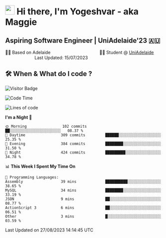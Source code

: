 <h1><img src="https://emojis.slackmojis.com/emojis/images/1531849430/4246/blob-sunglasses.gif?1531849430" width="30"/> Hi there, I'm Yogeshvar - aka Maggie</h1>

## Aspiring Software Engineer | UniAdelaide'23 🇦🇺  
🏂🏻  Based on Adelaide &nbsp;&nbsp;&nbsp;&nbsp;&nbsp;&nbsp;&nbsp;&nbsp;&nbsp;&nbsp;&nbsp;&nbsp;&nbsp;&nbsp;&nbsp;&nbsp;&nbsp;&nbsp;&nbsp;&nbsp;&nbsp;&nbsp;&nbsp;&nbsp;&nbsp;&nbsp;&nbsp;&nbsp;&nbsp;&nbsp;&nbsp;&nbsp;&nbsp;&nbsp;&nbsp;&nbsp;&nbsp;&nbsp;&nbsp;👨‍💻 Student @ [UniAdelaide](https://www.adelaide.edu.au)   &nbsp;&nbsp;&nbsp;&nbsp;&nbsp;&nbsp;&nbsp;&nbsp;&nbsp;&nbsp;&nbsp;&nbsp;&nbsp;&nbsp;&nbsp;&nbsp;&nbsp;&nbsp;&nbsp;&nbsp;&nbsp;&nbsp;&nbsp;&nbsp;Last Updated: 15/07/2023

## 🛠 When & What do I code ?  

![Visitor Badge](https://visitor-badge.feriirawann.repl.co?username=yogeshvar&repo=yogeshvar&label=Visitors&style=plastic&color=%23457BFF&contentType=svg)

<!--START_SECTION:waka-->
![Code Time](http://img.shields.io/badge/Code%20Time-2%2C286%20hrs%2023%20mins-blue)

![Lines of code](https://img.shields.io/badge/From%20Hello%20World%20I%27ve%20Written-4.0%20million%20lines%20of%20code-blue)

**I'm a Night 🦉** 

```text
🌞 Morning                102 commits         ██░░░░░░░░░░░░░░░░░░░░░░░   08.37 % 
🌆 Daytime                309 commits         ██████░░░░░░░░░░░░░░░░░░░   25.35 % 
🌃 Evening                384 commits         ████████░░░░░░░░░░░░░░░░░   31.50 % 
🌙 Night                  424 commits         █████████░░░░░░░░░░░░░░░░   34.78 % 
```


📊 **This Week I Spent My Time On** 

```text
💬 Programming Languages: 
Assembly                 39 mins             ██████████░░░░░░░░░░░░░░░   38.65 % 
MySQL                    34 mins             ████████░░░░░░░░░░░░░░░░░   33.19 % 
JSON                     9 mins              ██░░░░░░░░░░░░░░░░░░░░░░░   08.77 % 
ActionScript 3           6 mins              ██░░░░░░░░░░░░░░░░░░░░░░░   06.51 % 
Other                    3 mins              █░░░░░░░░░░░░░░░░░░░░░░░░   03.59 % 
```


 Last Updated on 27/08/2023 14:14:45 UTC
<!--END_SECTION:waka-->
